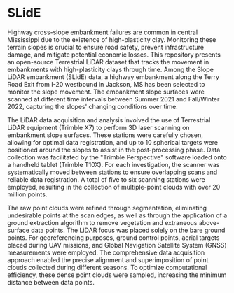 # SLidE

Highway cross-slope embankment failures are common in central Mississippi due to the existence of high-plasticity clay. Monitoring these terrain slopes is crucial to ensure road safety, prevent infrastructure damage, and mitigate potential economic losses. This repository presents an open-source Terrestrial LiDAR dataset that tracks the movement in embankments with high-plasticity clays through time. Among the Slope LiDAR embankment (SLidE) data, a highway embankment along the Terry Road Exit from I-20 westbound in Jackson, MS has been selected to monitor the slope movement. The embankment slope surfaces were scanned at different time intervals between Summer 2021 and Fall/Winter 2022, capturing the slopes' changing conditions over time.

The LiDAR data acquisition and analysis involved the use of Terrestrial LiDAR equipment (Trimble X7) to perform 3D laser scanning on embankment slope surfaces. These stations were carefully chosen, allowing for optimal data registration, and up to 10 spherical targets were positioned around the slopes to assist in the post-processing phase. Data collection was facilitated by the "Trimble Perspective" software loaded onto a handheld tablet (Trimble T10X).  For each investigation, the scanner was systematically moved between stations to ensure overlapping scans and reliable data registration. A total of five to six scanning stations were employed, resulting in the collection of multiple-point clouds with over 20 million points. 

The raw point clouds were refined through segmentation, eliminating undesirable points at the scan edges, as well as through the application of a ground extraction algorithm to remove vegetation and extraneous above-surface data points. The LiDAR focus was placed solely on the bare ground points. For georeferencing purposes, ground control points, aerial targets placed during UAV missions, and Global Navigation Satellite System (GNSS) measurements were employed. The comprehensive data acquisition approach enabled the precise alignment and superimposition of point clouds collected during different seasons. To optimize computational efficiency, these dense point clouds were sampled, increasing the minimum distance between data points. 
